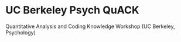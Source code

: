 # UC Berkeley Psych QuACK
Quantitative Analysis and Coding Knowledge Workshop (UC Berkeley, Psychology)
